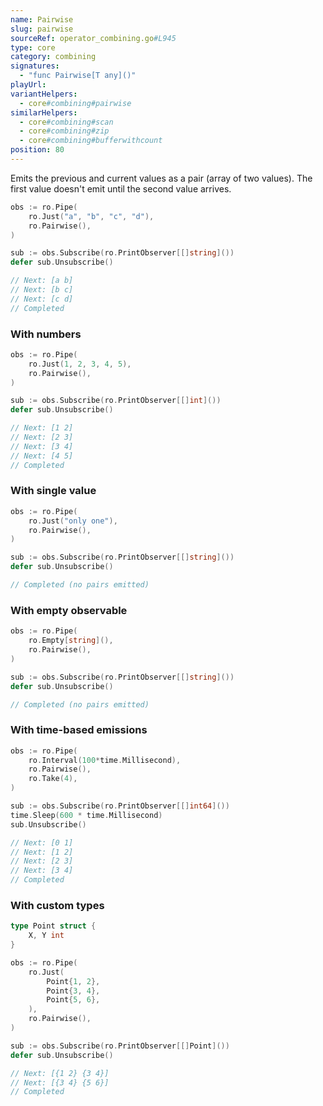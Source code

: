 ```yaml
---
name: Pairwise
slug: pairwise
sourceRef: operator_combining.go#L945
type: core
category: combining
signatures:
  - "func Pairwise[T any]()"
playUrl:
variantHelpers:
  - core#combining#pairwise
similarHelpers:
  - core#combining#scan
  - core#combining#zip
  - core#combining#bufferwithcount
position: 80
---
```


Emits the previous and current values as a pair (array of two values). The first value doesn't emit until the second value arrives.

```go
obs := ro.Pipe(
    ro.Just("a", "b", "c", "d"),
    ro.Pairwise(),
)

sub := obs.Subscribe(ro.PrintObserver[[]string]())
defer sub.Unsubscribe()

// Next: [a b]
// Next: [b c]
// Next: [c d]
// Completed
```

### With numbers

```go
obs := ro.Pipe(
    ro.Just(1, 2, 3, 4, 5),
    ro.Pairwise(),
)

sub := obs.Subscribe(ro.PrintObserver[[]int]())
defer sub.Unsubscribe()

// Next: [1 2]
// Next: [2 3]
// Next: [3 4]
// Next: [4 5]
// Completed
```

### With single value

```go
obs := ro.Pipe(
    ro.Just("only one"),
    ro.Pairwise(),
)

sub := obs.Subscribe(ro.PrintObserver[[]string]())
defer sub.Unsubscribe()

// Completed (no pairs emitted)
```

### With empty observable

```go
obs := ro.Pipe(
    ro.Empty[string](),
    ro.Pairwise(),
)

sub := obs.Subscribe(ro.PrintObserver[[]string]())
defer sub.Unsubscribe()

// Completed (no pairs emitted)
```

### With time-based emissions

```go
obs := ro.Pipe(
    ro.Interval(100*time.Millisecond),
    ro.Pairwise(),
    ro.Take(4),
)

sub := obs.Subscribe(ro.PrintObserver[[]int64]())
time.Sleep(600 * time.Millisecond)
sub.Unsubscribe()

// Next: [0 1]
// Next: [1 2]
// Next: [2 3]
// Next: [3 4]
// Completed
```

### With custom types

```go
type Point struct {
    X, Y int
}

obs := ro.Pipe(
    ro.Just(
        Point{1, 2},
        Point{3, 4},
        Point{5, 6},
    ),
    ro.Pairwise(),
)

sub := obs.Subscribe(ro.PrintObserver[[]Point]())
defer sub.Unsubscribe()

// Next: [{1 2} {3 4}]
// Next: [{3 4} {5 6}]
// Completed
```